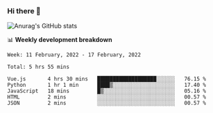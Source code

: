 ### Hi there 👋
![Anurag's GitHub stats](https://github-readme-stats.vercel.app/api?username=jami1024&show_icons=true&theme=radical)

📊 **Weekly development breakdown**
<!--START_SECTION:waka-->
```text
Week: 11 February, 2022 - 17 February, 2022

Total: 5 hrs 55 mins

Vue.js       4 hrs 30 mins   ███████████████████░░░░░░   76.15 % 
Python       1 hr 1 min      ████▒░░░░░░░░░░░░░░░░░░░░   17.40 % 
JavaScript   18 mins         █▒░░░░░░░░░░░░░░░░░░░░░░░   05.16 % 
HTML         2 mins          ░░░░░░░░░░░░░░░░░░░░░░░░░   00.57 % 
JSON         2 mins          ░░░░░░░░░░░░░░░░░░░░░░░░░   00.57 % 
```
<!--END_SECTION:waka-->
<!--
**jami1024/jami1024** is a ✨ _special_ ✨ repository because its `README.md` (this file) appears on your GitHub profile.

Here are some ideas to get you started:

- 🔭 I’m currently working on ...
- 🌱 I’m currently learning ...
- 👯 I’m looking to collaborate on ...
- 🤔 I’m looking for help with ...
- 💬 Ask me about ...
- 📫 How to reach me: ...
- 😄 Pronouns: ...
- ⚡ Fun fact: ...
-->
